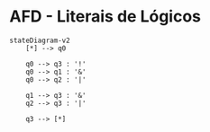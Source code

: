 # AFD - Literais de Lógicos

```mermaid
stateDiagram-v2
    [*] --> q0

    q0 --> q3 : '!'
    q0 --> q1 : '&'
    q0 --> q2 : '|'

    q1 --> q3 : '&'
    q2 --> q3 : '|'

    q3 --> [*]

